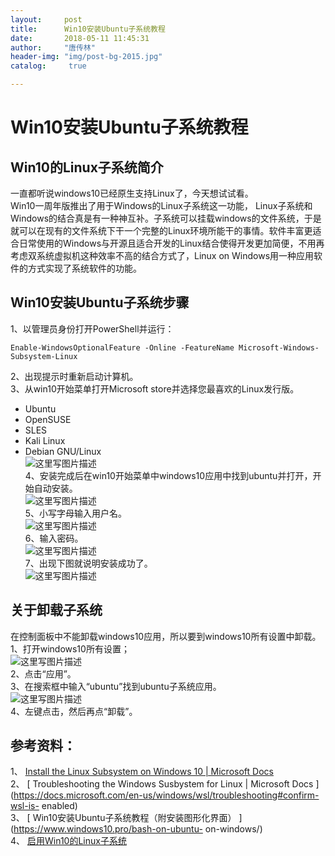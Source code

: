 ```yaml
---
layout:		post
title: 		Win10安装Ubuntu子系统教程
date: 		2018-05-11 11:45:31
author:		"唐传林"
header-img: "img/post-bg-2015.jpg"
catalog:	 true

---
```

#  Win10安装Ubuntu子系统教程

##  Win10的Linux子系统简介

一直都听说windows10已经原生支持Linux了，今天想试试看。  
Win10一周年版推出了用于Windows的Linux子系统这一功能，
Linux子系统和Windows的结合真是有一种神互补。子系统可以挂载windows的文件系统，于是就可以在现有的文件系统下干一个完整的Linux环境所能干的事情。软件丰富更适合日常使用的Windows与开源且适合开发的Linux结合使得开发更加简便，不用再考虑双系统虚拟机这种效率不高的结合方式了，Linux
on Windows用一种应用软件的方式实现了系统软件的功能。

##  Win10安装Ubuntu子系统步骤

1、以管理员身份打开PowerShell并运行：

    
    
    Enable-WindowsOptionalFeature -Online -FeatureName Microsoft-Windows-Subsystem-Linux

2、出现提示时重新启动计算机。  
3、从win10开始菜单打开Microsoft store并选择您最喜欢的Linux发行版。

  * Ubuntu 
  * OpenSUSE 
  * SLES 
  * Kali Linux 
  * Debian GNU/Linux   
![这里写图片描述](https://img-blog.csdn.net/20180511113338819?watermark/2/text/aHR0cHM6Ly9ibG9nLmNzZG4ubmV0L1RhbmdfQ2h1YW5saW4=/font/5a6L5L2T/fontsize/400/fill/I0JBQkFCMA==/dissolve/70)  
4、安装完成后在win10开始菜单中windows10应用中找到ubuntu并打开，开始自动安装。  
![这里写图片描述](https://img-blog.csdn.net/20180511113650317?watermark/2/text/aHR0cHM6Ly9ibG9nLmNzZG4ubmV0L1RhbmdfQ2h1YW5saW4=/font/5a6L5L2T/fontsize/400/fill/I0JBQkFCMA==/dissolve/70)  
5、小写字母输入用户名。  
![这里写图片描述](https://img-blog.csdn.net/2018051111373485?watermark/2/text/aHR0cHM6Ly9ibG9nLmNzZG4ubmV0L1RhbmdfQ2h1YW5saW4=/font/5a6L5L2T/fontsize/400/fill/I0JBQkFCMA==/dissolve/70)  
6、输入密码。  
![这里写图片描述](https://img-blog.csdn.net/20180511113821911?watermark/2/text/aHR0cHM6Ly9ibG9nLmNzZG4ubmV0L1RhbmdfQ2h1YW5saW4=/font/5a6L5L2T/fontsize/400/fill/I0JBQkFCMA==/dissolve/70)  
7、出现下图就说明安装成功了。  
![这里写图片描述](https://img-blog.csdn.net/20180511113922862?watermark/2/text/aHR0cHM6Ly9ibG9nLmNzZG4ubmV0L1RhbmdfQ2h1YW5saW4=/font/5a6L5L2T/fontsize/400/fill/I0JBQkFCMA==/dissolve/70)

##  关于卸载子系统

在控制面板中不能卸载windows10应用，所以要到windows10所有设置中卸载。  
1、打开windows10所有设置；  
![这里写图片描述](https://img-blog.csdn.net/20180511114142528?watermark/2/text/aHR0cHM6Ly9ibG9nLmNzZG4ubmV0L1RhbmdfQ2h1YW5saW4=/font/5a6L5L2T/fontsize/400/fill/I0JBQkFCMA==/dissolve/70)  
2、点击“应用”。  
3、在搜索框中输入“ubuntu”找到ubuntu子系统应用。  
![这里写图片描述](https://img-blog.csdn.net/20180511114411507?watermark/2/text/aHR0cHM6Ly9ibG9nLmNzZG4ubmV0L1RhbmdfQ2h1YW5saW4=/font/5a6L5L2T/fontsize/400/fill/I0JBQkFCMA==/dissolve/70)  
4、左键点击，然后再点“卸载”。

##  参考资料：

1、 [ Install the Linux Subsystem on Windows 10 | Microsoft Docs
](https://docs.microsoft.com/en-us/windows/wsl/install-win10)  
2、 [ Troubleshooting the Windows Susbystem for Linux | Microsoft Docs
](https://docs.microsoft.com/en-us/windows/wsl/troubleshooting#confirm-wsl-is-
enabled)  
3、 [ Win10安装Ubuntu子系统教程（附安装图形化界面） ](https://www.windows10.pro/bash-on-ubuntu-
on-windows/)  
4、 [ 启用Win10的Linux子系统
](https://blog.csdn.net/maoyongf2008/article/details/78928045)


